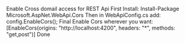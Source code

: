 Enable Cross domail access for REST Api
	First Install:
		Install-Package Microsoft.AspNet.WebApi.Cors
	Then in WebApiConfig.cs add:
		config.EnableCors();
	Final Enable Cors wherever you want:
		[EnableCors(origins: "http://localhost:4200", headers: "*", methods: "get,post")]
	Done